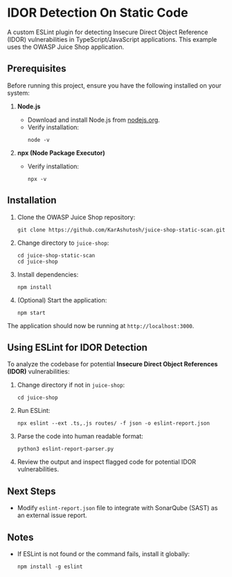# IDOR Detection On Static Code

A custom ESLint plugin for detecting Insecure Direct Object Reference (IDOR) vulnerabilities in TypeScript/JavaScript applications. This example uses the OWASP Juice Shop application.

## Prerequisites

Before running this project, ensure you have the following installed on your system:

1. **Node.js**  
    - Download and install Node.js from [nodejs.org](https://nodejs.org/).  
    - Verify installation:  
        ```
        node -v
        ```

2. **npx (Node Package Executor)**  
    - Verify installation:  
        ```
        npx -v
        ```

## Installation

1. Clone the OWASP Juice Shop repository:
    ```
    git clone https://github.com/KarAshutosh/juice-shop-static-scan.git     
    ```

2. Change directory to `juice-shop`:
    ```
    cd juice-shop-static-scan
    cd juice-shop
    ```

2. Install dependencies:
    ```
    npm install
    ```

3. (Optional) Start the application:
    ```
    npm start
    ```

The application should now be running at `http://localhost:3000`.

## Using ESLint for IDOR Detection

To analyze the codebase for potential **Insecure Direct Object References (IDOR)** vulnerabilities:

1. Change directory if not in `juice-shop`:
    ```
    cd juice-shop
    ```

2. Run ESLint:
    ```
    npx eslint --ext .ts,.js routes/ -f json -o eslint-report.json
    ```

3. Parse the code into human readable format:
    ```
    python3 eslint-report-parser.py
    ```

4. Review the output and inspect flagged code for potential IDOR vulnerabilities.

## Next Steps

- Modify `eslint-report.json` file to integrate with SonarQube (SAST) as an external issue report.

## Notes 

- If ESLint is not found or the command fails, install it globally: 
    ```
    npm install -g eslint
    ```
